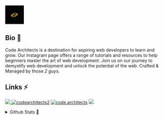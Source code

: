 <p>
  <img src="https://raw.githubusercontent.com/code-architects/code-architects/master/new%20code%20architects%20logo.jpg" width="60ox" height="60px" />
</p>

## Bio 📜
Code Architects is a destination for aspiring web developers to learn and grow. Our Instagram page offers a range of tutorials and resources to help beginners master the art of web development. Join us on our journey to demystify web development and unlock the potential of the web. Crafted & Managed by those *2 guys*.


## Links ⚡
<a href="https://teamcodearchitects.com" target="_blank"> <img src="https://img.shields.io/static/v1?style=for-the-badge&message=Website&color=000000&label=" /> </a> <a href="https://twitter.com/codearchitects2"><img src="https://img.shields.io/static/v1?style=for-the-badge&message=Twitter&color=1DA1F2&logo=Twitter&logoColor=FFFFFF&label=" alt="codearchitects2" /></a> <a href="https://instagram.com/code.architects"><img src="https://img.shields.io/static/v1?style=for-the-badge&message=Instagram&color=E4405F&logo=Instagram&logoColor=FFFFFF&label=" alt="code.architects" /></a> <a href="https://codepen.io/code-architects"><img src="https://img.shields.io/static/v1?style=for-the-badge&message=CodePen&color=000000&logo=CodePen&logoColor=FFFFFF&label=" /></a>


<details>
  <summary>Github Stats 💯 </summary>
  <img src="https://github-readme-stats.vercel.app/api/?username=code-architects&show_icons=true" alt="git stats"> <img src="https://github-readme-stats.vercel.app/api/top-langs/?username=code-architects" alt="Github stats">
  <br />
  <img src="https://komarev.com/ghpvc/?username=code-architects" alt="Code-Architects" />
</details>
